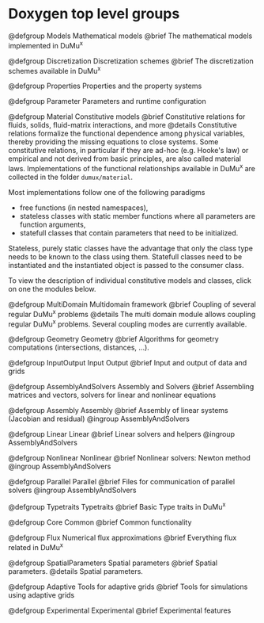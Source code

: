 # Doxygen top level groups

@defgroup Models Mathematical models
@brief The mathematical models implemented in DuMu<sup>x</sup>

@defgroup Discretization Discretization schemes
@brief The discretization schemes available in DuMu<sup>x</sup>

@defgroup Properties Properties and the property systems

@defgroup Parameter Parameters and runtime configuration

@defgroup Material Constitutive models
@brief Constitutive relations for fluids, solids, fluid-matrix interactions, and more
@details Constitutive relations formalize the functional dependence among physical variables, thereby providing the missing equations to close systems. Some constitutive relations, in particular if they are ad-hoc (e.g. Hooke's law) or empirical
and not derived from basic principles, are also called material laws.
Implementations of the functional relationships available in DuMu<sup>x</sup> are collected in the folder `dumux/material`.

Most implementations follow one of the following paradigms

* free functions (in nested namespaces),
* stateless classes with static member functions where all parameters are function arguments,
* statefull classes that contain parameters that need to be initialized.

Stateless, purely static classes have the advantage that only the class type needs to be known to
the class using them. Statefull classes need to be instantiated
and the instantiated object is passed to the consumer class.

To view the description of individual constitutive models and classes, click on one the modules below.

@defgroup MultiDomain Multidomain framework
@brief Coupling of several regular DuMu<sup>x</sup> problems
@details The multi domain module allows coupling regular DuMu<sup>x</sup> problems.
Several coupling modes are currently available.

@defgroup Geometry Geometry
@brief Algorithms for geometry computations (intersections, distances, ...).

@defgroup InputOutput Input Output
@brief Input and output of data and grids

@defgroup AssemblyAndSolvers Assembly and Solvers
@brief Assembling matrices and vectors, solvers for linear and nonlinear equations

<!-- AssemblyAndSolvers subgroups begin -->

@defgroup Assembly Assembly
@brief Assembly of linear systems (Jacobian and residual)
@ingroup AssemblyAndSolvers

@defgroup Linear Linear
@brief Linear solvers and helpers
@ingroup AssemblyAndSolvers

@defgroup Nonlinear Nonlinear
@brief Nonlinear solvers: Newton method
@ingroup AssemblyAndSolvers

@defgroup Parallel Parallel
@brief Files for communication of parallel solvers
@ingroup AssemblyAndSolvers

<!-- AssemblyAndSolvers subgroups end -->

@defgroup Typetraits Typetraits
@brief Basic Type traits in DuMu<sup>x</sup>

@defgroup Core Common
@brief Common functionality

@defgroup Flux Numerical flux approximations
@brief Everything flux related in DuMu<sup>x</sup>

@defgroup SpatialParameters Spatial parameters
@brief Spatial parameters.
@details Spatial parameters.

@defgroup Adaptive Tools for adaptive grids
@brief Tools for simulations using adaptive grids

@defgroup Experimental Experimental
@brief Experimental features
